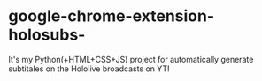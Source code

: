 # google-chrome-extension-holosubs-
It's my Python(+HTML+CSS+JS) project for automatically generate subtitales on the Hololive broadcasts on YT!
